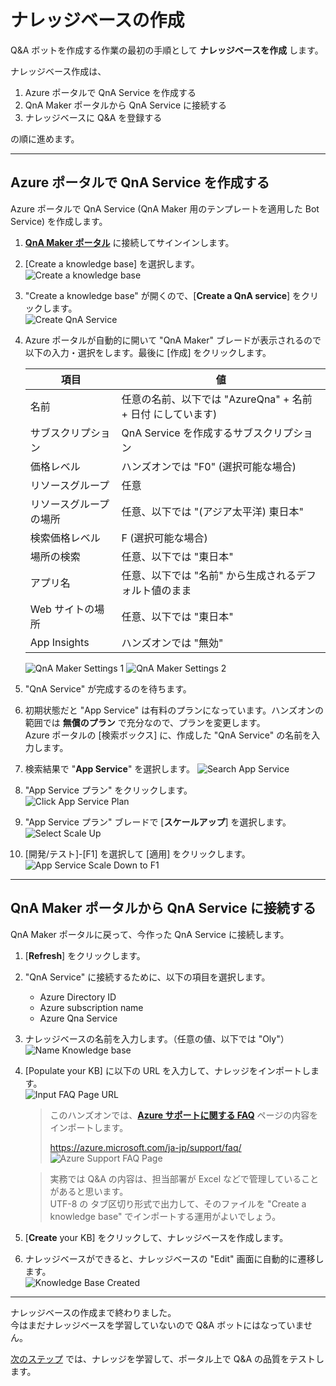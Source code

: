 # ナレッジベースの作成

Q&A ボットを作成する作業の最初の手順として **ナレッジベースを作成** します。

ナレッジベース作成は、

1. Azure ポータルで QnA Service を作成する
2. QnA Maker ポータルから QnA Service に接続する
3. ナレッジベースに Q&A を登録する

の順に進めます。

---

## Azure ポータルで QnA Service を作成する

Azure ポータルで QnA Service (QnA Maker 用のテンプレートを適用した Bot Service) を作成します。

1. [**QnA Maker ポータル**](https://www.qnamaker.ai/) に接続してサインインします。
2. [Create a knowledge base] を選択します。  
   ![Create a knowledge base](./images/01/create_knowledgebase.jpg)

3. "Create a knowledge base" が開くので、[**Create a QnA service**] をクリックします。  
   ![Create QnA Service](./images/01/create_qna_service.jpg)

4. Azure ポータルが自動的に開いて "QnA Maker" ブレードが表示されるので以下の入力・選択をします。最後に [作成] をクリックします。  

   |項目|値|
   |---|---|
   |名前|任意の名前、以下では "AzureQna" + 名前 + 日付 にしています)|
   |サブスクリプション|QnA Service を作成するサブスクリプション|
   |価格レベル|ハンズオンでは "F0" (選択可能な場合)|
   |リソースグループ|任意|
   |リソースグループの場所|任意、以下では "(アジア太平洋) 東日本"|
   |検索価格レベル|F (選択可能な場合)|
   |場所の検索|任意、以下では "東日本"|
   |アプリ名|任意、以下では "名前" から生成されるデフォルト値のまま|
   |Web サイトの場所|任意、以下では "東日本"|
   |App Insights|ハンズオンでは "無効"|

   ![QnA Maker Settings 1](./images/01/qnamaker_settings1.jpg)
   ![QnA Maker Settings 2](./images/01/qnamaker_settings2.jpg)

5. "QnA Service" が完成するのを待ちます。
6. 初期状態だと "App Service" は有料のプランになっています。ハンズオンの範囲では **無償のプラン** で充分なので、プランを変更します。  
   Azure ポータルの [検索ボックス] に、作成した "QnA Service" の名前を入力します。
7. 検索結果で "**App Service**" を選択します。
   ![Search App Service](./images/01/search_app_service.jpg)

8. "App Service プラン" をクリックします。  
   ![Click App Service Plan](./images/01/click_app_service_plan.jpg)

9. "App Service プラン" ブレードで [**スケールアップ**] を選択します。  
    ![Select Scale Up](./images/01/select_scale_up.jpg)

10. [開発/テスト]-[F1] を選択して [適用] をクリックします。  
   ![App Service Scale Down to F1](./images/01/app_service_scale_down_f1.jpg)

---

## QnA Maker ポータルから QnA Service に接続する

QnA Maker ポータルに戻って、今作った QnA Service に接続します。

1. [**Refresh**] をクリックします。  
2. "QnA Service" に接続するために、以下の項目を選択します。  

   - Azure Directory ID
   - Azure subscription name
   - Azure Qna Service

3. ナレッジベースの名前を入力します。（任意の値、以下では "Oly"）  
   ![Name Knowledge base](./images/01/name_kb.jpg)

4. [Populate your KB] に以下の URL を入力して、ナレッジをインポートします。  
   ![Input FAQ Page URL](./images/01/add_faq_page_url.jpg)  

   > このハンズオンでは、[**Azure サポートに関する FAQ**](https://azure.microsoft.com/ja-jp/support/faq/) ページの内容をインポートします。  
   >
   > https://azure.microsoft.com/ja-jp/support/faq/
   > ![Azure Support FAQ Page](./images/01/azure_faq_page.jpg)

   > 実務では Q&A の内容は、担当部署が Excel などで管理していることがあると思います。  
   >UTF-8 の タブ区切り形式で出力して、そのファイルを "Create a knowledge base" でインポートする運用がよいでしょう。

5. [**Create** your KB] をクリックして、ナレッジベースを作成します。
6. ナレッジベースができると、ナレッジベースの "Edit" 画面に自動的に遷移します。  
   ![Knowledge Base Created](./images/01/knowledgebase_created.jpg)

---

ナレッジベースの作成まで終わりました。  
今はまだナレッジベースを学習していないので Q&A ボットにはなっていません。

[次のステップ](./02_train_and_test_qna.md) では、ナレッジを学習して、ポータル上で Q&A の品質をテストします。
